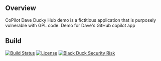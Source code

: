## Overview ##
CoPilot Dave Ducky Hub demo is a fictitious application that is purposely vulnerable with GPL code.  Demo for Dave's GitHub copilot app

## Build ##

[![Build Status](https://travis-ci.org/davemeurer/copilot-dave-ducky.svg?branch=master)](https://travis-ci.org/davemeurer/copilot-dave-ducky) [![License](https://img.shields.io/badge/License-Apache%202.0-blue.svg)](https://opensource.org/licenses/Apache-2.0) [![Black Duck Security Risk](https://copilot-test.blackducksoftware.com/github/repos/davemeurer/copilot-dave-ducky/branches/master/badge-risk.svg)](https://copilot-test.blackducksoftware.com/github/repos/davemeurer/copilot-dave-ducky/branches/master)

